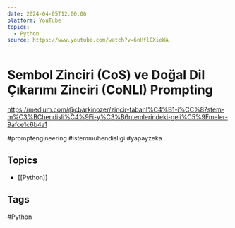 ```yaml
---
date: 2024-04-05T12:00:06
platform: YouTube
topics:
  - Python
source: https://www.youtube.com/watch?v=6nHflCXieWA
---
```

# Sembol Zinciri (CoS) ve Doğal Dil Çıkarımı Zinciri (CoNLI) Prompting

https://medium.com/@cbarkinozer/zincir-tabanl%C4%B1-i%CC%87stem-m%C3%BChendisli%C4%9Fi-y%C3%B6ntemlerindeki-geli%C5%9Fmeler-9afce1c6b4a1

#promptengineering #istemmuhendisligi #yapayzeka

## Topics
- [[Python]]

## Tags
#Python